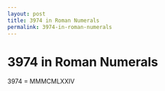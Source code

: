 ```yaml
---
layout: post
title: 3974 in Roman Numerals
permalink: 3974-in-roman-numerals
---
```


# 3974 in Roman Numerals

3974 = MMMCMLXXIV
